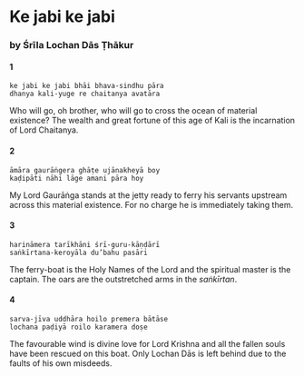 # Ke jabi ke jabi

### by Śrīla Lochan Dās Ṭhākur

#### 1

    ke jabi ke jabi bhāi bhava-sindhu pāra
    dhanya kali-yuge re chaitanya avatāra

Who will go, oh brother, who will go to cross the ocean of material existence? The wealth and great fortune of this age of Kali is the incarnation of Lord Chaitanya.

#### 2

    āmāra gaurāṅgera ghāṭe ujānakheyā boy
    kaḍipāti nāhi lāge amani pāra hoy

My Lord Gaurāṅga stands at the jetty ready to ferry his servants upstream across this material existence. For no charge he is immediately taking them.

#### 3

    harināmera tarīkhāni śrī-guru-kāṇḍārī
    saṅkīrtana-keroyāla du’bahu pasāri

The ferry-boat is the Holy Names of the Lord and the spiritual master is the captain. The oars are the outstretched arms in the *saṅkīrtan*.

#### 4

    sarva-jīva uddhāra hoilo premera bātāse
    lochana paḍiyā roilo karamera doṣe

The favourable wind is divine love for Lord Krishna and all the fallen souls have been rescued on this boat. Only Lochan Dās is left behind due to the faults of his own misdeeds.

